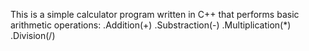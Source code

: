 This is a simple calculator program written in C++ that performs basic arithmetic operations:
.Addition(+)
.Substraction(-)
.Multiplication(*)
.Division(/)